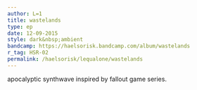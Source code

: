 ```yaml
---
author: L=1
title: wastelands
type: ep
date: 12-09-2015
style: dark&nbsp;ambient
bandcamp: https://haelsorisk.bandcamp.com/album/wastelands
r_tag: HSR-02
permalink: /haelsorisk/lequalone/wastelands
---
```


apocalyptic synthwave inspired by fallout game series.
